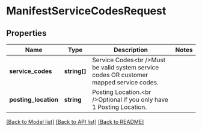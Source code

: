 # ManifestServiceCodesRequest

## Properties
Name | Type | Description | Notes
------------ | ------------- | ------------- | -------------
**service_codes** | **string[]** | Service Codes&lt;br /&gt;Must be valid system service codes OR customer mapped service codes. | 
**posting_location** | **string** | Posting Location.&lt;br /&gt;Optional if you only have 1 Posting Location. | 

[[Back to Model list]](../README.md#documentation-for-models) [[Back to API list]](../README.md#documentation-for-api-endpoints) [[Back to README]](../README.md)


